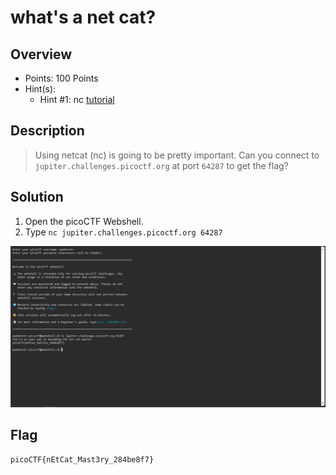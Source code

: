 # what's a net cat?

## Overview
- Points: 100 Points
- Hint(s):
  - Hint #1: nc [tutorial](https://linux.die.net/man/1/nc)

## Description
> Using netcat (nc) is going to be pretty important. Can you connect to `jupiter.challenges.picoctf.org` at port `64287` to get the flag?

## Solution
1. Open the picoCTF Webshell.
2. Type `nc jupiter.challenges.picoctf.org 64287` 

![whatsanetcat-shell](./whatsanetcat-shell.png)

## Flag
`picoCTF{nEtCat_Mast3ry_284be8f7}`
